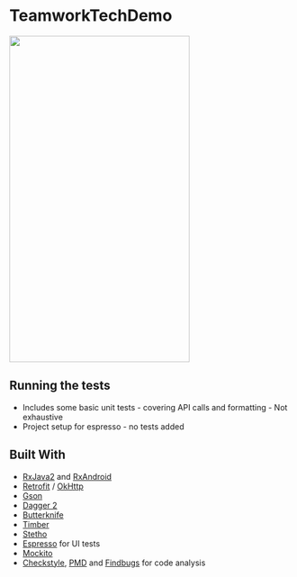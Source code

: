# TeamworkTechDemo

<img src="https://github.com/ruairimcguigan/TeamworkTechDemo/blob/master/demo_vid.gif" width="320" height="580">

## Running the tests

* Includes some basic unit tests - covering API calls and formatting - Not exhaustive
* Project setup for espresso - no tests added

## Built With

* [RxJava2](https://github.com/ReactiveX/RxJava) and [RxAndroid](https://github.com/ReactiveX/RxAndroid)
* [Retrofit](http://square.github.io/retrofit/) / [OkHttp](http://square.github.io/okhttp/)
* [Gson](https://github.com/google/gson)
* [Dagger 2](http://google.github.io/dagger/)
* [Butterknife](https://github.com/JakeWharton/butterknife)
* [Timber](https://github.com/JakeWharton/timber)
* [Stetho](http://facebook.github.io/stetho/)
* [Espresso](https://google.github.io/android-testing-support-library/) for UI tests
* [Mockito](http://mockito.org/)
* [Checkstyle](http://checkstyle.sourceforge.net/), [PMD](https://pmd.github.io/) and [Findbugs](http://findbugs.sourceforge.net/) for code analysis



